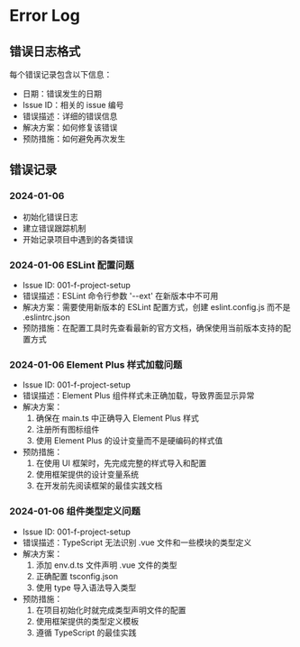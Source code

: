 # Error Log

## 错误日志格式
每个错误记录包含以下信息：
- 日期：错误发生的日期
- Issue ID：相关的 issue 编号
- 错误描述：详细的错误信息
- 解决方案：如何修复该错误
- 预防措施：如何避免再次发生

## 错误记录
### 2024-01-06
- 初始化错误日志
- 建立错误跟踪机制
- 开始记录项目中遇到的各类错误

### 2024-01-06 ESLint 配置问题
- Issue ID: 001-f-project-setup
- 错误描述：ESLint 命令行参数 '--ext' 在新版本中不可用
- 解决方案：需要使用新版本的 ESLint 配置方式，创建 eslint.config.js 而不是 .eslintrc.json
- 预防措施：在配置工具时先查看最新的官方文档，确保使用当前版本支持的配置方式

### 2024-01-06 Element Plus 样式加载问题
- Issue ID: 001-f-project-setup
- 错误描述：Element Plus 组件样式未正确加载，导致界面显示异常
- 解决方案：
  1. 确保在 main.ts 中正确导入 Element Plus 样式
  2. 注册所有图标组件
  3. 使用 Element Plus 的设计变量而不是硬编码的样式值
- 预防措施：
  1. 在使用 UI 框架时，先完成完整的样式导入和配置
  2. 使用框架提供的设计变量系统
  3. 在开发前先阅读框架的最佳实践文档

### 2024-01-06 组件类型定义问题
- Issue ID: 001-f-project-setup
- 错误描述：TypeScript 无法识别 .vue 文件和一些模块的类型定义
- 解决方案：
  1. 添加 env.d.ts 文件声明 .vue 文件的类型
  2. 正确配置 tsconfig.json
  3. 使用 type 导入语法导入类型
- 预防措施：
  1. 在项目初始化时就完成类型声明文件的配置
  2. 使用框架提供的类型定义模板
  3. 遵循 TypeScript 的最佳实践 